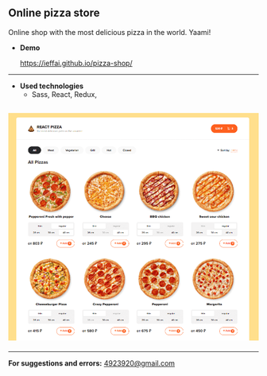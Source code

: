 ## **Online pizza store**

Online shop with the most delicious pizza in the world. Yaami! <br />

- **Demo**

  https://ieffai.github.io/pizza-shop/ <br />

---

- **Used technologies**
  - Sass, React, Redux,

## ![pizza](./demo.png)

---

**For suggestions and errors:**
4923920@gmail.com
